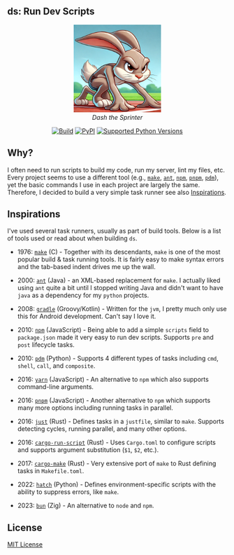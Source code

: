 ## ds: Run Dev Scripts

<p align="center">
  <a href="https://metaist.github.io/ds/"><img alt="ds" width="200" src="https://raw.githubusercontent.com/metaist/ds/main/dash-the-rabbit.png" /></a><br />
  <em>Dash the Sprinter</em>
</p>
<p align="center">
  <a href="https://github.com/metaist/ds/actions/workflows/ci.yaml"><img alt="Build" src="https://img.shields.io/github/actions/workflow/status/metaist/ds/.github/workflows/ci.yaml?branch=main&logo=github"/></a>
  <a href="https://pypi.org/project/ds"><img alt="PyPI" src="https://img.shields.io/pypi/v/ds.svg?color=blue" /></a>
  <a href="https://pypi.org/project/ds"><img alt="Supported Python Versions" src="https://img.shields.io/pypi/pyversions/ds" /></a>
</p>

## Why?

I often need to run scripts to build my code, run my server, lint my files, etc. Every project seems to use a different tool (e.g., [`make`], [`ant`], [`npm`], [`pnpm`], [`pdm`]), yet the basic commands I use in each project are largely the same. Therefore, I decided to build a very simple task runner see also [Inspirations](#inspirations).

## Inspirations

I've used several task runners, usually as part of build tools. Below is a list of tools used or read about when building `ds`.

- 1976: [`make`] (C) - Together with its descendants, `make` is one of the most popular build & task running tools. It is fairly easy to make syntax errors and the tab-based indent drives me up the wall.

- 2000: [`ant`] (Java) - an XML-based replacement for `make`. I actually liked using `ant` quite a bit until I stopped writing Java and didn't want to have `java` as a dependency for my `python` projects.

- 2008: [`gradle`] (Groovy/Kotlin) - Written for the `jvm`, I pretty much only use this for Android development. Can't say I love it.

- 2010: [`npm`] (JavaScript) - Being able to add a simple `scripts` field to `package.json` made it very easy to run dev scripts. Supports `pre` and `post` lifecycle tasks.

- 2010: [`pdm`] (Python) - Supports 4 different types of tasks including `cmd`, `shell`, `call`, and `composite`.

- 2016: [`yarn`] (JavaScript) - An alternative to `npm` which also supports command-line arguments.

- 2016: [`pnpm`] (JavaScript) - Another alternative to `npm` which supports many more options including running tasks in parallel.

- 2016: [`just`] (Rust) - Defines tasks in a `justfile`, similar to `make`. Supports detecting cycles, running parallel, and many other options.

- 2016: [`cargo-run-script`] (Rust) - Uses `Cargo.toml` to configure scripts and supports argument substitution (`$1`, `$2`, etc.).

- 2017: [`cargo-make`] (Rust) - Very extensive port of `make` to Rust defining tasks in `Makefile.toml`.

- 2022: [`hatch`] (Python) - Defines environment-specific scripts with the ability to suppress errors, like `make`.

- 2023: [`bun`] (Zig) - An alternative to `node` and `npm`.

[`ant`]: https://en.wikipedia.org/wiki/Apache_Ant
[`bun`]: https://en.wikipedia.org/wiki/Bun_(software)
[`cargo-run-script`]: https://github.com/JoshMcguigan/cargo-run-script/
[`cargo-make`]: https://github.com/sagiegurari/cargo-make
[`gradle`]: https://en.wikipedia.org/wiki/Gradle
[`hatch`]: https://hatch.pypa.io/1.12/config/environment/overview/#scripts
[`just`]: https://github.com/casey/just
[`make`]: https://en.wikipedia.org/wiki/Make_(software)
[`npm`]: https://en.wikipedia.org/wiki/Npm
[`pdm`]: https://pdm-project.org/latest/usage/scripts/#user-scripts
[`pnpm`]: https://pnpm.io/cli/run
[`yarn`]: https://yarnpkg.com/cli/run

## License

[MIT License](https://github.com/metaist/ds/blob/main/LICENSE.md)
